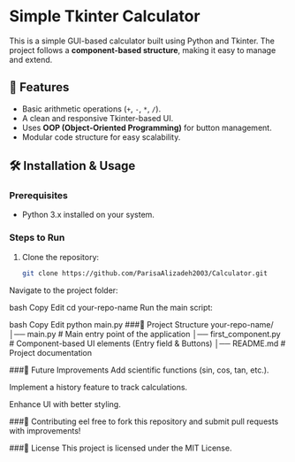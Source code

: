 # Simple Tkinter Calculator

This is a simple GUI-based calculator built using Python and Tkinter. The project follows a **component-based structure**, making it easy to manage and extend.

## 🚀 Features
- Basic arithmetic operations (`+`, `-`, `*`, `/`).
- A clean and responsive Tkinter-based UI.
- Uses **OOP (Object-Oriented Programming)** for button management.
- Modular code structure for easy scalability.

## 🛠️ Installation & Usage
### Prerequisites
- Python 3.x installed on your system.

### Steps to Run
1. Clone the repository:
   ```bash
   git clone https://github.com/ParisaAlizadeh2003/Calculator.git
Navigate to the project folder:

bash
Copy
Edit
cd your-repo-name
Run the main script:

bash
Copy
Edit
python main.py
###📁 Project Structure
your-repo-name/
│── main.py               # Main entry point of the application
│── first_component.py     # Component-based UI elements (Entry field & Buttons)
│── README.md             # Project documentation

###🎯 Future Improvements
Add scientific functions (sin, cos, tan, etc.).

Implement a history feature to track calculations.

Enhance UI with better styling.

###🤝 Contributing
eel free to fork this repository and submit pull requests with improvements!

###📜 License
This project is licensed under the MIT License.
